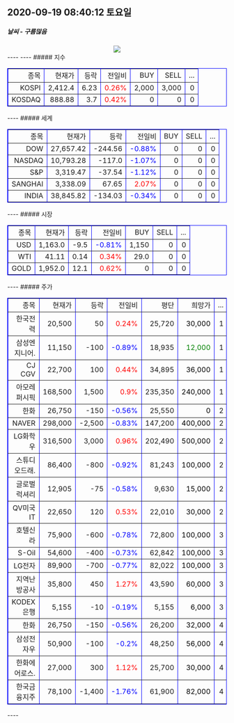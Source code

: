 ##  2020-09-19 08:40:12   토요일 
##### 날씨   -   구름많음
<center><img src="../img/naver_weather_week.png"></center>
----
----
##### 지수
<table border="1" bordercolor="blue" align = "center" >
<tr align = "right" > <td>종목</td><td>현재가</td><td>등락</td><td>전일비</td><td>BUY</td><td>SELL</td><td>...</td>  </tr>
<tr align = "right" > <td>KOSPI</td><td>2,412.4</td><td>6.23</td><td><font size="3" color="red" >0.26%</font> </td><td>2,000</td><td>3,000</td><td>0</td>  </tr>
<tr align = "right" > <td>KOSDAQ</td><td>888.88</td><td>3.7</td><td><font size="3" color="red" >0.42%</font> </td><td>0</td><td>0</td><td>0</td>  </tr>
</table>
----
##### 세계
<table border="1" bordercolor="blue" align = "center" >
<tr align = "right" > <td>종목</td><td>현재가</td><td>등락</td><td>전일비</td><td>BUY</td><td>SELL</td><td>...</td>  </tr>
<tr align = "right" > <td>DOW</td><td>27,657.42</td><td>-244.56</td><td><font size="3" color="blue" >-0.88%</font></td><td>0</td><td>0</td><td>0</td>  </tr>
<tr align = "right" > <td>NASDAQ</td><td>10,793.28</td><td>-117.0</td><td><font size="3" color="blue" >-1.07%</font></td><td>0</td><td>0</td><td>0</td>  </tr>
<tr align = "right" > <td>S&P</td><td>3,319.47</td><td>-37.54</td><td><font size="3" color="blue" >-1.12%</font></td><td>0</td><td>0</td><td>0</td>  </tr>
<tr align = "right" > <td>SANGHAI</td><td>3,338.09</td><td>67.65</td><td><font size="3" color="red" >2.07%</font></td><td>0</td><td>0</td><td>0</td>  </tr>
<tr align = "right" > <td>INDIA</td><td>38,845.82</td><td>-134.03</td><td><font size="3" color="blue" >-0.34%</font></td><td>0</td><td>0</td><td>0</td>  </tr>
</table>
----
##### 시장
<table border="1" bordercolor="blue" align = "center" >
<tr align = "right" > <td>종목</td><td>현재가</td><td>등락</td><td>전일비</td><td>BUY</td><td>SELL</td><td>...</td>  </tr>
<tr align = "right" > <td>USD</td><td>1,163.0</td><td>-9.5</td><td><font size="3" color="blue">-0.81%</font></td><td>1,150</td><td>0</td><td>0</td>  </tr>
<tr align = "right" > <td>WTI</td><td>41.11</td><td>0.14</td><td><font size="3" color="red">0.34%</font></td><td>29.0</td><td>0</td><td>0</td>  </tr>
<tr align = "right" > <td>GOLD</td><td>1,952.0</td><td>12.1</td><td><font size="3" color="red">0.62%</font></td><td>0</td><td>0</td><td>0</td>  </tr>
</table>
----
##### 주가
<table border="1" bordercolor="blue" align = "center" >
<tr align = "right" > <td>종목</td><td>현재가</td><td>등락</td><td>전일비</td><td>평단</td><td>희망가</td><td>...</td>  </tr>
<tr align = "right" > <td>한국전력</td><td>20,500</td><td>50</td><td><font size="3" color="red">0.24%</font></td><td>25,720</td><td><font size="3" color="black">30,000</font></td><td>1</td>  </tr>
<tr align = "right" > <td>삼성엔지니어.</td><td>11,150</td><td>-100</td><td><font size="3" color="blue">-0.89%</font></td><td>18,935</td><td><font size="3" color="green">12,000</font></td><td>1</td>  </tr>
<tr align = "right" > <td>CJ CGV</td><td>22,700</td><td>100</td><td><font size="3" color="red">0.44%</font></td><td>34,895</td><td><font size="3" color="black">36,000</font></td><td>1</td>  </tr>
<tr align = "right" > <td>아모레퍼시픽</td><td>168,500</td><td>1,500</td><td><font size="3" color="red">0.9%</font></td><td>235,350</td><td><font size="3" color="black">240,000</font></td><td>1</td>  </tr>
<tr align = "right" > <td>한화</td><td>26,750</td><td>-150</td><td><font size="3" color="blue">-0.56%</font></td><td>25,550</td><td><font size="3" color="black">0</font></td><td>2</td>  </tr>
<tr align = "right" > <td>NAVER</td><td>298,000</td><td>-2,500</td><td><font size="3" color="blue">-0.83%</font></td><td>147,200</td><td><font size="3" color="black">400,000</font></td><td>2</td>  </tr>
<tr align = "right" > <td>LG화학우</td><td>316,500</td><td>3,000</td><td><font size="3" color="red">0.96%</font></td><td>202,490</td><td><font size="3" color="black">500,000</font></td><td>2</td>  </tr>
<tr align = "right" > <td>스튜디오드래.</td><td>86,400</td><td>-800</td><td><font size="3" color="blue">-0.92%</font></td><td>81,243</td><td><font size="3" color="black">100,000</font></td><td>2</td>  </tr>
<tr align = "right" > <td>글로벌럭셔리</td><td>12,905</td><td>-75</td><td><font size="3" color="blue">-0.58%</font></td><td>9,630</td><td><font size="3" color="black">15,000</font></td><td>2</td>  </tr>
<tr align = "right" > <td>QV미국IT</td><td>22,650</td><td>120</td><td><font size="3" color="red">0.53%</font></td><td>22,010</td><td><font size="3" color="black">30,000</font></td><td>2</td>  </tr>
<tr align = "right" > <td>호텔신라</td><td>75,900</td><td>-600</td><td><font size="3" color="blue">-0.78%</font></td><td>72,800</td><td><font size="3" color="black">100,000</font></td><td>3</td>  </tr>
<tr align = "right" > <td>S-Oil</td><td>54,600</td><td>-400</td><td><font size="3" color="blue">-0.73%</font></td><td>62,842</td><td><font size="3" color="black">100,000</font></td><td>3</td>  </tr>
<tr align = "right" > <td>LG전자</td><td>89,900</td><td>-700</td><td><font size="3" color="blue">-0.77%</font></td><td>82,022</td><td><font size="3" color="black">100,000</font></td><td>3</td>  </tr>
<tr align = "right" > <td>지역난방공사</td><td>35,800</td><td>450</td><td><font size="3" color="red">1.27%</font></td><td>43,590</td><td><font size="3" color="black">60,000</font></td><td>3</td>  </tr>
<tr align = "right" > <td>KODEX은행</td><td>5,155</td><td>-10</td><td><font size="3" color="blue">-0.19%</font></td><td>5,155</td><td><font size="3" color="black">6,000</font></td><td>3</td>  </tr>
<tr align = "right" > <td>한화</td><td>26,750</td><td>-150</td><td><font size="3" color="blue">-0.56%</font></td><td>26,200</td><td><font size="3" color="black">32,000</font></td><td>4</td>  </tr>
<tr align = "right" > <td>삼성전자우</td><td>50,900</td><td>-100</td><td><font size="3" color="blue">-0.2%</font></td><td>48,250</td><td><font size="3" color="black">56,000</font></td><td>4</td>  </tr>
<tr align = "right" > <td>한화에어로스.</td><td>27,000</td><td>300</td><td><font size="3" color="red">1.12%</font></td><td>25,700</td><td><font size="3" color="black">30,000</font></td><td>4</td>  </tr>
<tr align = "right" > <td>한국금융지주</td><td>78,100</td><td>-1,400</td><td><font size="3" color="blue">-1.76%</font></td><td>61,900</td><td><font size="3" color="black">82,000</font></td><td>4</td>  </tr>
</table>
----
